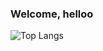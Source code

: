 ### Welcome, helloo

![Top Langs](https://github-readme-stats.vercel.app/api/top-langs/?username=jarivalentine&?mode=dark)
